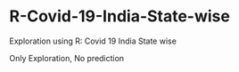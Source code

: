 # R-Covid-19-India-State-wise
Exploration using R: Covid 19 India State wise

Only Exploration, No prediction

